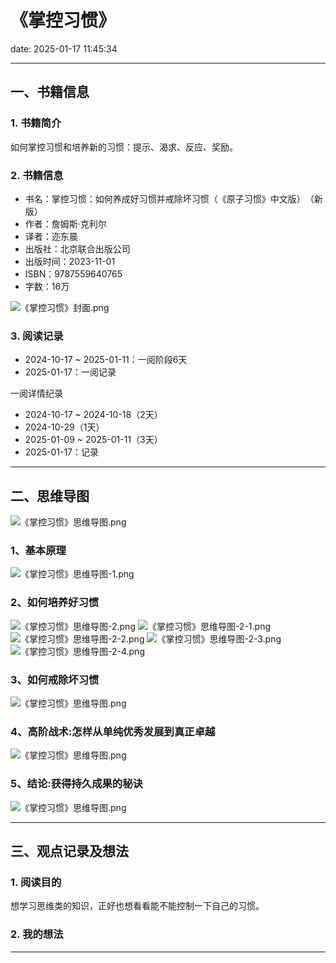 # 《掌控习惯》
date: 2025-01-17 11:45:34

---

## 一、书籍信息

### 1. 书籍简介

如何掌控习惯和培养新的习惯：提示、渴求、反应、奖励。

### 2. 书籍信息

- 书名：掌控习惯：如何养成好习惯并戒除坏习惯（​《原子习惯》中文版）​（新版）
- 作者：詹姆斯·克利尔
- 译者：迩东晨
- 出版社：北京联合出版公司
- 出版时间：2023-11-01
- ISBN：9787559640765
- 字数：16万

![《掌控习惯》封面.png](https://s21.ax1x.com/2025/01/17/pEFLJEj.png)

### 3. 阅读记录

- 2024-10-17 ~ 2025-01-11：一阅阶段6天
- 2025-01-17：一阅记录

一阅详情纪录

- 2024-10-17 ~ 2024-10-18（2天）
- 2024-10-29（1天）
- 2025-01-09 ~ 2025-01-11（3天）
- 2025-01-17：记录

---

## 二、思维导图

![《掌控习惯》思维导图.png](https://s21.ax1x.com/2025/02/10/pEnnaDI.png)

### 1、基本原理

![《掌控习惯》思维导图-1.png](https://s21.ax1x.com/2025/02/10/pEnn0VP.png)

### 2、如何培养好习惯

![《掌控习惯》思维导图-2.png](https://s21.ax1x.com/2025/02/10/pEnnBUf.png)
![《掌控习惯》思维导图-2-1.png](https://s21.ax1x.com/2025/02/10/pEnndbt.png)
![《掌控习惯》思维导图-2-2.png](https://s21.ax1x.com/2025/02/10/pEnntvd.png)
![《掌控习惯》思维导图-2-3.png](https://s21.ax1x.com/2025/02/10/pEnnUKA.png)
![《掌控习惯》思维导图-2-4.png](https://s21.ax1x.com/2025/02/10/pEnnD58.png)

### 3、如何戒除坏习惯

![《掌控习惯》思维导图.png](https://s21.ax1x.com/2025/02/10/pEnQKzD.png)

### 4、高阶战术:怎样从单纯优秀发展到真正卓越

![《掌控习惯》思维导图.png](https://s21.ax1x.com/2025/02/10/pEnQQQe.png)

### 5、结论:获得持久成果的秘诀

![《掌控习惯》思维导图.png](https://s21.ax1x.com/2025/02/10/pEnnsPS.png)

---

## 三、观点记录及想法

### 1. 阅读目的

想学习思维类的知识，正好也想看看能不能控制一下自己的习惯。

### 2. 我的想法 


---

